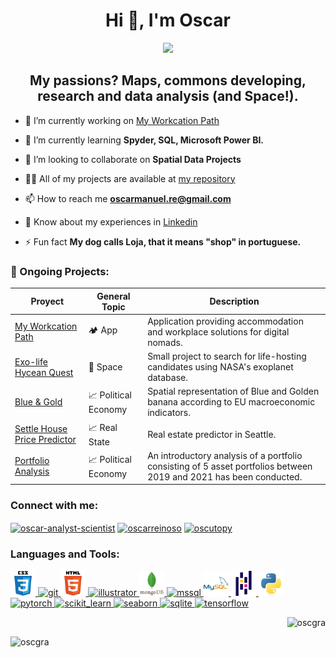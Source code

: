 
<h1 align="center">Hi 👋, I'm Oscar</h1> <p align="center">
  
<p align="center">
  <img src="https://github.com/user-attachments/assets/6763c177-fb65-4509-a02c-6ade97fb079c" />
</p>

<p align="center">  
<h2 align="center">My passions? Maps, commons developing, research and data analysis (and Space!).</h3>
</p>

- 🔭 I’m currently working on [My Workcation Path](https://github.com/OSCGRA/my-workcation-path)

- 🌱 I’m currently learning **Spyder, SQL, Microsoft Power BI.**

- 👯 I’m looking to collaborate on **Spatial Data Projects**

- 👨‍💻 All of my projects are available at [my repository](https://github.com/OSCGRA?tab=repositories)

- 📫 How to reach me **oscarmanuel.re@gmail.com**

- 📄 Know about my experiences in [Linkedin](https://www.linkedin.com/in/oscar-analyst-scientist/)

- ⚡ Fun fact **My dog calls Loja, that it means "shop" in portuguese.**
</p>

<h3>💼 Ongoing Projects:</h2>  

| Proyect  | General Topic | Description |
| ------------- | ------------- | ------------- |
| [My Workcation Path](https://github.com/OSCGRA/my-workcation-path)  | 🏕️ App        |  Application providing accommodation and workplace solutions for digital nomads. |
| [Exo-life Hycean Quest](https://github.com/carloscuerda9/exolife-hycean-quest) | 🌌 Space      |   Small project to search for life-hosting candidates using NASA's exoplanet database. |
| [Blue & Gold](https://github.com/carloscuerda9/Final-project) | 📈  Political Economy    | Spatial representation of Blue and Golden banana according to EU macroeconomic indicators. |
| [Settle House Price Predictor](https://github.com/OSCGRA/seattle-house-price-predictor) | 📈  Real State   | Real estate predictor in Seattle.|
| [Portfolio Analysis](https://github.com/OSCGRA/portfolio-analysis) | 📈  Political Economy    | An introductory analysis of a portfolio consisting of 5 asset portfolios between 2019 and 2021 has been conducted. |
</p>

<h3 align="left">Connect with me:</h3>
<p align="left">
<a href="https://linkedin.com/in/oscar-analyst-scientist" target="blank"><img align="center" src="https://raw.githubusercontent.com/rahuldkjain/github-profile-readme-generator/master/src/images/icons/Social/linked-in-alt.svg" alt="oscar-analyst-scientist" height="30" width="40" /></a>
<a href="https://kaggle.com/oscarreinoso" target="blank"><img align="center" src="https://raw.githubusercontent.com/rahuldkjain/github-profile-readme-generator/master/src/images/icons/Social/kaggle.svg" alt="oscarreinoso" height="30" width="40" /></a>
<a href="https://instagram.com/oscutopy" target="blank"><img align="center" src="https://raw.githubusercontent.com/rahuldkjain/github-profile-readme-generator/master/src/images/icons/Social/instagram.svg" alt="oscutopy" height="30" width="40" /></a>
</p>

<h3 align="left">Languages and Tools:</h3>
<p align="left"> <a href="https://www.w3schools.com/css/" target="_blank" rel="noreferrer"> <img src="https://raw.githubusercontent.com/devicons/devicon/master/icons/css3/css3-original-wordmark.svg" alt="css3" width="40" height="40"/> </a> <a href="https://git-scm.com/" target="_blank" rel="noreferrer"> <img src="https://www.vectorlogo.zone/logos/git-scm/git-scm-icon.svg" alt="git" width="40" height="40"/> </a> <a href="https://www.w3.org/html/" target="_blank" rel="noreferrer"> <img src="https://raw.githubusercontent.com/devicons/devicon/master/icons/html5/html5-original-wordmark.svg" alt="html5" width="40" height="40"/> </a> <a href="https://www.adobe.com/in/products/illustrator.html" target="_blank" rel="noreferrer"> <img src="https://www.vectorlogo.zone/logos/adobe_illustrator/adobe_illustrator-icon.svg" alt="illustrator" width="40" height="40"/> </a> <a href="https://www.mongodb.com/" target="_blank" rel="noreferrer"> <img src="https://raw.githubusercontent.com/devicons/devicon/master/icons/mongodb/mongodb-original-wordmark.svg" alt="mongodb" width="40" height="40"/> </a> <a href="https://www.microsoft.com/en-us/sql-server" target="_blank" rel="noreferrer"> <img src="https://www.svgrepo.com/show/303229/microsoft-sql-server-logo.svg" alt="mssql" width="40" height="40"/> </a> <a href="https://www.mysql.com/" target="_blank" rel="noreferrer"> <img src="https://raw.githubusercontent.com/devicons/devicon/master/icons/mysql/mysql-original-wordmark.svg" alt="mysql" width="40" height="40"/> </a> <a href="https://pandas.pydata.org/" target="_blank" rel="noreferrer"> <img src="https://raw.githubusercontent.com/devicons/devicon/2ae2a900d2f041da66e950e4d48052658d850630/icons/pandas/pandas-original.svg" alt="pandas" width="40" height="40"/> </a> <a href="https://www.python.org" target="_blank" rel="noreferrer"> <img src="https://raw.githubusercontent.com/devicons/devicon/master/icons/python/python-original.svg" alt="python" width="40" height="40"/> </a> <a href="https://pytorch.org/" target="_blank" rel="noreferrer"> <img src="https://www.vectorlogo.zone/logos/pytorch/pytorch-icon.svg" alt="pytorch" width="40" height="40"/> </a> <a href="https://scikit-learn.org/" target="_blank" rel="noreferrer"> <img src="https://upload.wikimedia.org/wikipedia/commons/0/05/Scikit_learn_logo_small.svg" alt="scikit_learn" width="40" height="40"/> </a> <a href="https://seaborn.pydata.org/" target="_blank" rel="noreferrer"> <img src="https://seaborn.pydata.org/_images/logo-mark-lightbg.svg" alt="seaborn" width="40" height="40"/> </a> <a href="https://www.sqlite.org/" target="_blank" rel="noreferrer"> <img src="https://www.vectorlogo.zone/logos/sqlite/sqlite-icon.svg" alt="sqlite" width="40" height="40"/> </a> <a href="https://www.tensorflow.org" target="_blank" rel="noreferrer"> <img src="https://www.vectorlogo.zone/logos/tensorflow/tensorflow-icon.svg" alt="tensorflow" width="40" height="40"/> </a> </p>

<p>&nbsp;<img align="right" src="https://github-readme-stats.vercel.app/api?username=oscgra&show_icons=true&locale=en" alt="oscgra" /></p>

<p><img align="left" src="https://github-readme-stats.vercel.app/api/top-langs?username=oscgra&show_icons=true&locale=en&layout=compact" alt="oscgra" /></p>



